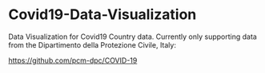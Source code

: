 # Covid19-Data-Visualization
Data Visualization for Covid19 Country data. Currently only supporting data from the Dipartimento della Protezione Civile, Italy:

https://github.com/pcm-dpc/COVID-19
